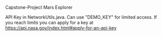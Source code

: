 Capstone-Project
Mars Explorer 

 API Key in NetworkUtils.java.  Can use "DEMO_KEY" for limited access.  If you reach limits you can apply for a key at https://api.nasa.gov/index.html#apply-for-an-api-key
